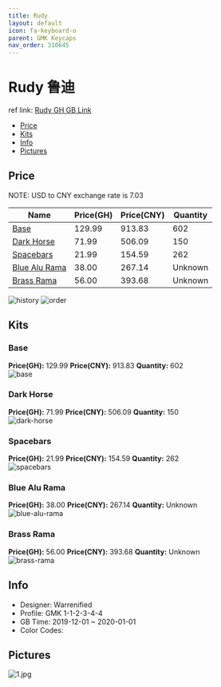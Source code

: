```yaml
---
title: Rudy 
layout: default
icon: fa-keyboard-o
parent: GMK Keycaps
nav_order: 310645
---
```


# Rudy 鲁迪

ref link: [Rudy GH GB Link](https://geekhack.org/index.php?topic=103621.0)

* [Price](#price)  
* [Kits](#kits)  
* [Info](#info)  
* [Pictures](#pictures)  


## Price  
NOTE: USD to CNY exchange rate is 7.03

| Name          | Price(GH)    |  Price(CNY) | Quantity |
| ------------- | ------------ |  ---------- | -------- |
|[Base](#base)|129.99|913.83|602|
|[Dark Horse](#dark-horse)|71.99|506.09|150|
|[Spacebars](#spacebars)|21.99|154.59|262|
|[Blue Alu Rama](#blue-alu-rama)|38.00|267.14|Unknown|
|[Brass Rama](#brass-rama)|56.00|393.68|Unknown|

<img src="{{ 'assets/images/gmk-keycaps/rudy/history.png' | relative_url }}" alt="history" class="image featured">
<img src="{{ 'assets/images/gmk-keycaps/rudy/order.png' | relative_url }}" alt="order" class="image featured">

## Kits  
### Base  
**Price(GH):** 129.99    **Price(CNY):** 913.83    **Quantity:** 602  
<img src="{{ 'assets/images/gmk-keycaps/rudy/kits_pics/base.png' | relative_url }}" alt="base" class="image featured">

### Dark Horse  
**Price(GH):** 71.99    **Price(CNY):** 506.09    **Quantity:** 150  
<img src="{{ 'assets/images/gmk-keycaps/rudy/kits_pics/dark-horse.png' | relative_url }}" alt="dark-horse" class="image featured">

### Spacebars  
**Price(GH):** 21.99    **Price(CNY):** 154.59    **Quantity:** 262  
<img src="{{ 'assets/images/gmk-keycaps/rudy/kits_pics/spacebars.png' | relative_url }}" alt="spacebars" class="image featured">

### Blue Alu Rama  
**Price(GH):** 38.00    **Price(CNY):** 267.14    **Quantity:** Unknown  
<img src="{{ 'assets/images/gmk-keycaps/rudy/kits_pics/blue-alu-rama.png' | relative_url }}" alt="blue-alu-rama" class="image featured">

### Brass Rama  
**Price(GH):** 56.00    **Price(CNY):** 393.68    **Quantity:** Unknown  
<img src="{{ 'assets/images/gmk-keycaps/rudy/kits_pics/brass-rama.png' | relative_url }}" alt="brass-rama" class="image featured">


## Info  
* Designer: Warrenified  
* Profile: GMK 1-1-2-3-4-4  
* GB Time: 2019-12-01 ~ 2020-01-01  
* Color Codes:  


## Pictures  
<img src="{{ 'assets/images/gmk-keycaps/rudy/rendering_pics/1.jpg' | relative_url }}" alt="1.jpg" class="image featured">
